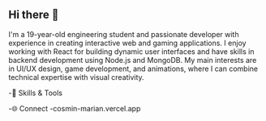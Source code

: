## Hi there 👋

I'm a 19-year-old engineering student and passionate developer with experience in creating interactive web and gaming applications. I enjoy working with React for building dynamic user interfaces and have skills in backend development using Node.js and MongoDB. My main interests are in UI/UX design, game development, and animations, where I can combine technical expertise with visual creativity.

-🔧 Skills & Tools

-🌐 Connect
-cosmin-marian.vercel.app
